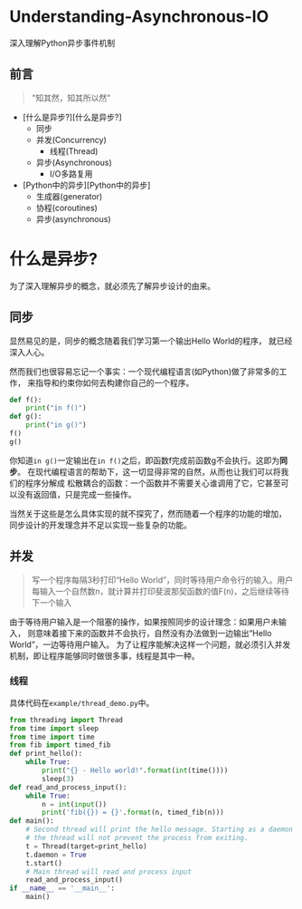 # Understanding-Asynchronous-IO
深入理解Python异步事件机制

## 前言

> "知其然，知其所以然"

* [什么是异步?][什么是异步?]
    * 同步
    * 并发(Concurrency)
        * 线程(Thread)
    * 异步(Asynchronous)
        * I/O多路复用
* [Python中的异步][Python中的异步]
    * 生成器(generator)
    * 协程(coroutines)
    * 异步(asynchronous)
         
# 什么是异步?

为了深入理解异步的概念，就必须先了解异步设计的由来。

## 同步

显然易见的是，同步的概念随着我们学习第一个输出Hello World的程序，
就已经深入人心。

然而我们也很容易忘记一个事实：一个现代编程语言(如Python)做了非常多的工作，
来指导和约束你如何去构建你自己的一个程序。

```python
def f():
    print("in f()")
def g():
    print("in g()")
f()
g()
```

你知道`in g()`一定输出在`in f()`之后，即函数f完成前函数g不会执行。这即为**同步**。
在现代编程语言的帮助下，这一切显得非常的自然，从而也让我们可以将我们的程序分解成
松散耦合的函数：一个函数并不需要关心谁调用了它，它甚至可以没有返回值，只是完成一些操作。

当然关于这些是怎么具体实现的就不探究了，然而随着一个程序的功能的增加，
同步设计的开发理念并不足以实现一些复杂的功能。

## 并发

> 写一个程序每隔3秒打印“Hello World”，同时等待用户命令行的输入。用户每输入一个自然数n，就计算并打印斐波那契函数的值F(n)，之后继续等待下一个输入

由于等待用户输入是一个阻塞的操作，如果按照同步的设计理念：如果用户未输入，
则意味着接下来的函数并不会执行，自然没有办法做到一边输出“Hello World”，一边等待用户输入。
为了让程序能解决这样一个问题，就必须引入并发机制，即让程序能够同时做很多事，线程是其中一种。

### 线程
具体代码在`example/thread_demo.py`中。

```python
from threading import Thread
from time import sleep
from time import time
from fib import timed_fib
def print_hello():
    while True:
        print("{} - Hello world!".format(int(time())))
        sleep(3)
def read_and_process_input():
    while True:
        n = int(input())
        print('fib({}) = {}'.format(n, timed_fib(n)))
def main():
    # Second thread will print the hello message. Starting as a daemon means
    # the thread will not prevent the process from exiting.
    t = Thread(target=print_hello)
    t.daemon = True
    t.start()
    # Main thread will read and process input
    read_and_process_input()
if __name__ == '__main__':
    main()
```